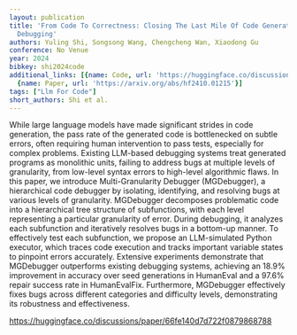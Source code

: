 ```yaml
---
layout: publication
title: 'From Code To Correctness: Closing The Last Mile Of Code Generation With Hierarchical
  Debugging'
authors: Yuling Shi, Songsong Wang, Chengcheng Wan, Xiaodong Gu
conference: No Venue
year: 2024
bibkey: shi2024code
additional_links: [{name: Code, url: 'https://huggingface.co/discussions/paper/66fe140d7d722f0879868788'},
  {name: Paper, url: 'https://arxiv.org/abs/hf2410.01215'}]
tags: ["Llm For Code"]
short_authors: Shi et al.
---
```

While large language models have made significant strides in code generation, the pass rate of the generated code is bottlenecked on subtle errors, often requiring human intervention to pass tests, especially for complex problems. Existing LLM-based debugging systems treat generated programs as monolithic units, failing to address bugs at multiple levels of granularity, from low-level syntax errors to high-level algorithmic flaws. In this paper, we introduce Multi-Granularity Debugger (MGDebugger), a hierarchical code debugger by isolating, identifying, and resolving bugs at various levels of granularity. MGDebugger decomposes problematic code into a hierarchical tree structure of subfunctions, with each level representing a particular granularity of error. During debugging, it analyzes each subfunction and iteratively resolves bugs in a bottom-up manner. To effectively test each subfunction, we propose an LLM-simulated Python executor, which traces code execution and tracks important variable states to pinpoint errors accurately. Extensive experiments demonstrate that MGDebugger outperforms existing debugging systems, achieving an 18.9% improvement in accuracy over seed generations in HumanEval and a 97.6% repair success rate in HumanEvalFix. Furthermore, MGDebugger effectively fixes bugs across different categories and difficulty levels, demonstrating its robustness and effectiveness.

https://huggingface.co/discussions/paper/66fe140d7d722f0879868788